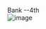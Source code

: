 Bank --4th   
![image](https://github.com/user-attachments/assets/586168c2-cc60-4fce-a47e-db8b0a2380ad)  

